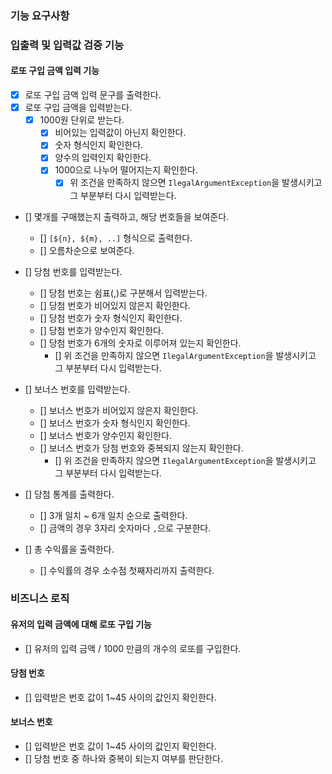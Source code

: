 ### 기능 요구사항

### 입출력 및 입력값 검증 기능

#### 로또 구입 금액 입력 기능

- [x] 로또 구입 금액 입력 문구를 출력한다.
- [x] 로또 구입 금액을 입력받는다.
    - [x] 1000원 단위로 받는다.
        - [x] 비어있는 입력값이 아닌지 확인한다.
        - [x] 숫자 형식인지 확인한다.
        - [x] 양수의 입력인지 확인한다.
        - [x] 1000으로 나누어 떨어지는지 확인한다.
            - [x] 위 조건을 만족하지 않으면 `IlegalArgumentException`을 발생시키고 그 부분부터 다시 입력받는다.

- [] 몇개를 구매했는지 출력하고, 해당 번호들을 보여준다.
    - [] `[${n}, ${m}, ..]` 형식으로 출력한다.
    - [] 오름차순으로 보여준다.

- [] 당첨 번호를 입력받는다.
    - [] 당첨 번호는 쉼표(,)로 구분해서 입력받는다.
    - [] 당첨 번호가 비어있지 않은지 확인한다.
    - [] 당첨 번호가 숫자 형식인지 확인한다.
    - [] 당첨 번호가 양수인지 확인한다.
    - [] 당첨 번호가 6개의 숫자로 이루어져 있는지 확인한다.
        - [] 위 조건을 만족하지 않으면 `IlegalArgumentException`을 발생시키고 그 부분부터 다시 입력받는다.

- [] 보너스 번호를 입력받는다.
    - [] 보너스 번호가 비어있지 않은지 확인한다.
    - [] 보너스 번호가 숫자 형식인지 확인한다.
    - [] 보너스 번호가 양수인지 확인한다.
    - [] 보너스 번호가 당첨 번호와 중복되지 않는지 확인한다.
        - [] 위 조건을 만족하지 않으면 `IlegalArgumentException`을 발생시키고 그 부분부터 다시 입력받는다.

- [] 당첨 통계를 출력한다.
    - [] 3개 일치 ~ 6개 일치 순으로 출력한다.
    - [] 금액의 경우 3자리 숫자마다 `,`으로 구분한다.

- [] 총 수익률을 출력한다.
    - [] 수익률의 경우 소수점 첫째자리까지 출력한다.

### 비즈니스 로직

#### 유저의 입력 금액에 대해 로또 구입 기능

- [] 유저의 입력 금액 / 1000 만큼의 개수의 로또를 구입한다.

#### 당첨 번호

- [] 입력받은 번호 값이 1~45 사이의 값인지 확인한다.

#### 보너스 번호

- [] 입력받은 번호 값이 1~45 사이의 값인지 확인한다.
- [] 당첨 번호 중 하나와 중복이 되는지 여부를 판단한다.